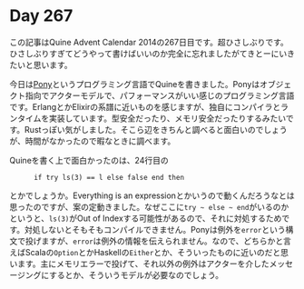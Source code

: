 # Day 267

この記事はQuine Advent Calendar 2014の267日目です。超ひさしぶりです。ひさしぶりすぎてどうやって書けばいいのか完全に忘れましたがてきとーにいきたいと思います。

今日は[Pony][]というプログラミング言語でQuineを書きました。Ponyはオブジェクト指向でアクターモデルで、パフォーマンスがいい感じのプログラミング言語です。ErlangとかElixirの系譜に近いものを感じますが、独自にコンパイラとランタイムを実装しています。型安全だったり、メモリ安全だったりするみたいです。Rustっぽい気がしました。そこら辺をきちんと調べると面白いのでしょうが、時間がなかったので暇なときに調べます。

Quineを書く上で面白かったのは、24行目の

```pony
      if try ls(3) == l else false end then
```

とかでしょうか。Everything is an expressionとかいうので動くんだろうなとは思ったのですが、案の定動きました。なぜここに`try ~ else ~ end`がいるのかというと、`ls(3)`がOut of Indexする可能性があるので、それに対処するためです。対処しないとそもそもコンパイルできません。Ponyは例外を`error`という構文で投げますが、`error`は例外の情報を伝えられません。なので、どちらかと言えばScalaの`Option`とかHaskellの`Either`とか、そういったものに近いのだと思います。主にメモリエラーで投げて、それ以外の例外はアクターを介したメッセージングにするとか、そういうモデルが必要なのでしょう。

[Pony]: http://www.ponylang.org/
